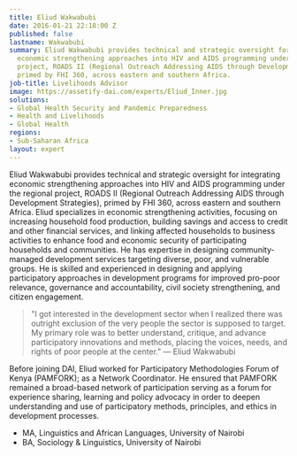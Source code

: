 ```yaml
---
title: Eliud Wakwabubi
date: 2016-01-21 22:18:00 Z
published: false
lastname: Wakwabubi
summary: Eliud Wakwabubi provides technical and strategic oversight for integrating
  economic strengthening approaches into HIV and AIDS programming under the regional
  project, ROADS II (Regional Outreach Addressing AIDS through Development Strategies),
  primed by FHI 360, across eastern and southern Africa.
job-title: Livelihoods Advisor
image: https://assetify-dai.com/experts/Eliud_Inner.jpg
solutions:
- Global Health Security and Pandemic Preparedness
- Health and Livelihoods
- Global Health
regions:
- Sub-Saharan Africa
layout: expert
---
```


Eliud Wakwabubi provides technical and strategic oversight for integrating economic strengthening approaches into HIV and AIDS programming under the regional project, ROADS II (Regional Outreach Addressing AIDS through Development Strategies), primed by FHI 360, across eastern and southern Africa. Eliud specializes in economic strengthening activities, focusing on increasing household food production, building savings and access to credit and other financial services, and linking affected households to business activities to enhance food and economic security of participating households and communities. He has expertise in designing community-managed development services targeting diverse, poor, and vulnerable groups. He is skilled and experienced in designing and applying participatory approaches in development programs for improved pro-poor relevance, governance and accountability, civil society strengthening, and citizen engagement.

> "I got interested in the development sector when I realized there was outright exclusion of the very people the sector is supposed to target. My primary role was to better understand, critique, and advance participatory innovations and methods, placing the voices, needs, and rights of poor people at the center." — Eliud Wakwabubi

Before joining DAI, Eliud worked for Participatory Methodologies Forum of Kenya (PAMFORK); as a Network Coordinator. He ensured that PAMFORK remained a broad-based network of participation serving as a forum for experience sharing, learning and policy advocacy in order to deepen understanding and use of participatory methods, principles, and ethics in development processes.

* MA, Linguistics and African Languages, University of Nairobi
* BA, Sociology & Linguistics, University of Nairobi
